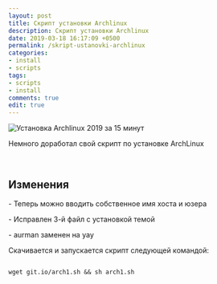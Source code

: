 ```yaml
---
layout: post
title: Скрипт установки Archlinux
description: Скрипт установки Archlinux
date: 2019-03-18 16:17:09 +0500
permalink: /skript-ustanovki-archlinux
categories: 
- install
- scripts
tags:
- scripts
- install
comments: true
edit: true
---
```

<p><img alt="Установка Archlinux 2019 за 15 минут" class="post-image rounded" src="https://ordanax.github.io/img/skript-ustanovki-archlinux.png" /></p>
<p>Немного доработал свой скрипт по установке ArchLinux</p><br>
<h2>Изменения</h2>
<p>- Теперь можно вводить собственное имя хоста и юзера</p>
<p>- Исправлен 3-й файл с установкой темой</p>
<p>- aurman заменен на yay</p>
<p>Скачивается и запускается скрипт следующей командой:</p>

<code>
wget git.io/arch1.sh &amp;&amp; sh arch1.sh
</code>
